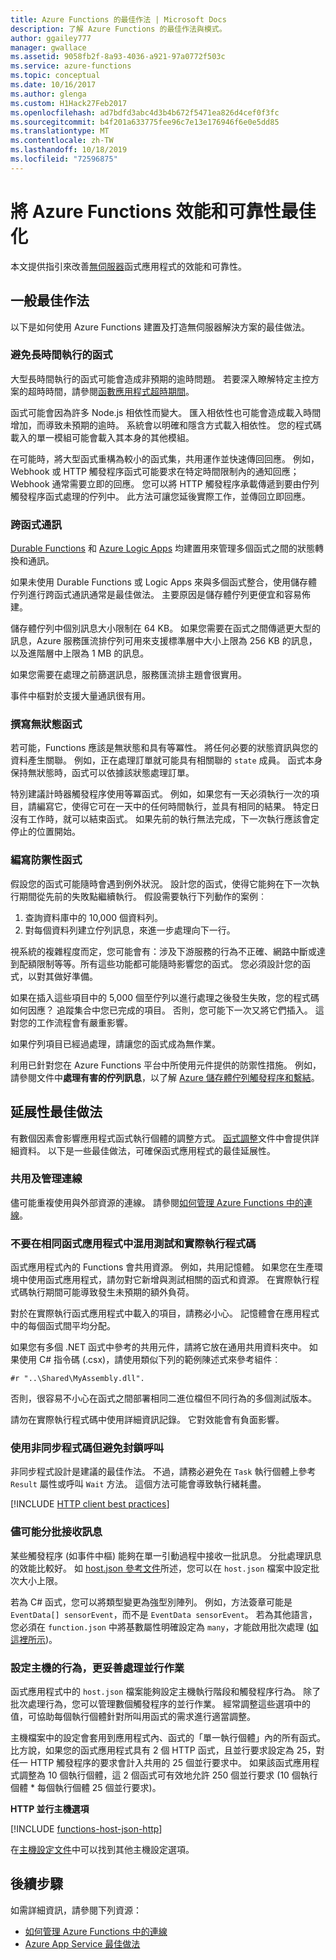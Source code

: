 ```yaml
---
title: Azure Functions 的最佳作法 | Microsoft Docs
description: 了解 Azure Functions 的最佳作法與模式。
author: ggailey777
manager: gwallace
ms.assetid: 9058fb2f-8a93-4036-a921-97a0772f503c
ms.service: azure-functions
ms.topic: conceptual
ms.date: 10/16/2017
ms.author: glenga
ms.custom: H1Hack27Feb2017
ms.openlocfilehash: ad7bdfd3abc4d3b4b672f5471ea826d4cef0f3fc
ms.sourcegitcommit: b4f201a633775fee96c7e13e176946f6e0e5dd85
ms.translationtype: MT
ms.contentlocale: zh-TW
ms.lasthandoff: 10/18/2019
ms.locfileid: "72596875"
---
```

# <a name="optimize-the-performance-and-reliability-of-azure-functions"></a>將 Azure Functions 效能和可靠性最佳化

本文提供指引來改善[無伺服器](https://azure.microsoft.com/solutions/serverless/)函式應用程式的效能和可靠性。  

## <a name="general-best-practices"></a>一般最佳作法

以下是如何使用 Azure Functions 建置及打造無伺服器解決方案的最佳做法。

### <a name="avoid-long-running-functions"></a>避免長時間執行的函式

大型長時間執行的函式可能會造成非預期的逾時問題。 若要深入瞭解特定主控方案的超時時間，請參閱[函數應用程式超時期間](functions-scale.md#timeout)。 

函式可能會因為許多 Node.js 相依性而變大。 匯入相依性也可能會造成載入時間增加，而導致未預期的逾時。 系統會以明確和隱含方式載入相依性。 您的程式碼載入的單一模組可能會載入其本身的其他模組。 

在可能時，將大型函式重構為較小的函式集，共用運作並快速傳回回應。 例如，Webhook 或 HTTP 觸發程序函式可能要求在特定時間限制內的通知回應；Webhook 通常需要立即的回應。 您可以將 HTTP 觸發程序承載傳遞到要由佇列觸發程序函式處理的佇列中。 此方法可讓您延後實際工作，並傳回立即回應。


### <a name="cross-function-communication"></a>跨函式通訊

[Durable Functions](durable/durable-functions-overview.md) 和 [Azure Logic Apps](../logic-apps/logic-apps-overview.md) 均建置用來管理多個函式之間的狀態轉換和通訊。

如果未使用 Durable Functions 或 Logic Apps 來與多個函式整合，使用儲存體佇列進行跨函式通訊通常是最佳做法。  主要原因是儲存體佇列更便宜和容易佈建。 

儲存體佇列中個別訊息大小限制在 64 KB。 如果您需要在函式之間傳遞更大型的訊息，Azure 服務匯流排佇列可用來支援標準層中大小上限為 256 KB 的訊息，以及進階層中上限為 1 MB 的訊息。

如果您需要在處理之前篩選訊息，服務匯流排主題會很實用。

事件中樞對於支援大量通訊很有用。


### <a name="write-functions-to-be-stateless"></a>撰寫無狀態函式 

若可能，Functions 應該是無狀態和具有等冪性。 將任何必要的狀態資訊與您的資料產生關聯。 例如，正在處理訂單就可能具有相關聯的 `state` 成員。 函式本身保持無狀態時，函式可以依據該狀態處理訂單。 

特別建議計時器觸發程序使用等冪函式。 例如，如果您有一天必須執行一次的項目，請編寫它，使得它可在一天中的任何時間執行，並具有相同的結果。 特定日沒有工作時，就可以結束函式。 如果先前的執行無法完成，下一次執行應該會定停止的位置開始。


### <a name="write-defensive-functions"></a>編寫防禦性函式

假設您的函式可能隨時會遇到例外狀況。 設計您的函式，使得它能夠在下一次執行期間從先前的失敗點繼續執行。 假設需要執行下列動作的案例︰

1. 查詢資料庫中的 10,000 個資料列。
2. 對每個資料列建立佇列訊息，來進一步處理向下一行。
 
視系統的複雜程度而定，您可能會有：涉及下游服務的行為不正確、網路中斷或達到配額限制等等。所有這些功能都可能隨時影響您的函式。 您必須設計您的函式，以對其做好準備。

如果在插入這些項目中的 5,000 個至佇列以進行處理之後發生失敗，您的程式碼如何因應？ 追蹤集合中您已完成的項目。 否則，您可能下一次又將它們插入。 這對您的工作流程會有嚴重影響。 

如果佇列項目已經過處理，請讓您的函式成為無作業。

利用已針對您在 Azure Functions 平台中所使用元件提供的防禦性措施。 例如，請參閱文件中**處理有害的佇列訊息**，以了解 [Azure 儲存體佇列觸發程序和繫結](functions-bindings-storage-queue.md#trigger---poison-messages)。 

## <a name="scalability-best-practices"></a>延展性最佳做法

有數個因素會影響應用程式函式執行個體的調整方式。 [函式調整](functions-scale.md)文件中會提供詳細資料。  以下是一些最佳做法，可確保函式應用程式的最佳延展性。

### <a name="share-and-manage-connections"></a>共用及管理連線

儘可能重複使用與外部資源的連線。  請參閱[如何管理 Azure Functions 中的連線](./manage-connections.md)。

### <a name="dont-mix-test-and-production-code-in-the-same-function-app"></a>不要在相同函式應用程式中混用測試和實際執行程式碼

函式應用程式內的 Functions 會共用資源。 例如，共用記憶體。 如果您在生產環境中使用函式應用程式，請勿對它新增與測試相關的函式和資源。 在實際執行程式碼執行期間可能導致發生未預期的額外負荷。

對於在實際執行函式應用程式中載入的項目，請務必小心。 記憶體會在應用程式中的每個函式間平均分配。

如果您有多個 .NET 函式中參考的共用元件，請將它放在通用共用資料夾中。 如果使用 C# 指令碼 (.csx)，請使用類似下列的範例陳述式來參考組件︰ 

    #r "..\Shared\MyAssembly.dll". 

否則，很容易不小心在函式之間部署相同二進位檔但不同行為的多個測試版本。

請勿在實際執行程式碼中使用詳細資訊記錄。 它對效能會有負面影響。

### <a name="use-async-code-but-avoid-blocking-calls"></a>使用非同步程式碼但避免封鎖呼叫

非同步程式設計是建議的最佳作法。 不過，請務必避免在 `Task` 執行個體上參考 `Result` 屬性或呼叫 `Wait` 方法。 這個方法可能會導致執行緒耗盡。

[!INCLUDE [HTTP client best practices](../../includes/functions-http-client-best-practices.md)]

### <a name="receive-messages-in-batch-whenever-possible"></a>儘可能分批接收訊息

某些觸發程序 (如事件中樞) 能夠在單一引動過程中接收一批訊息。  分批處理訊息的效能比較好。  如 [host.json 參考文件](functions-host-json.md)所述，您可以在 `host.json` 檔案中設定批次大小上限。

若為 C# 函式，您可以將類型變更為強型別陣列。  例如，方法簽章可能是 `EventData[] sensorEvent`，而不是 `EventData sensorEvent`。  若為其他語言，您必須在 `function.json` 中將基數屬性明確設定為 `many`，才能啟用批次處理 ([如這裡所示](https://github.com/Azure/azure-webjobs-sdk-templates/blob/df94e19484fea88fc2c68d9f032c9d18d860d5b5/Functions.Templates/Templates/EventHubTrigger-JavaScript/function.json#L10))。

### <a name="configure-host-behaviors-to-better-handle-concurrency"></a>設定主機的行為，更妥善處理並行作業

函式應用程式中的 `host.json` 檔案能夠設定主機執行階段和觸發程序行為。  除了批次處理行為，您可以管理數個觸發程序的並行作業。  經常調整這些選項中的值，可協助每個執行個體針對所叫用函式的需求進行適當調整。

主機檔案中的設定會套用到應用程式內、函式的「單一執行個體」內的所有函式。 比方說，如果您的函式應用程式具有 2 個 HTTP 函式，且並行要求設定為 25，對任一 HTTP 觸發程序的要求會計入共用的 25 個並行要求中。  如果該函式應用程式調整為 10 個執行個體，這 2 個函式可有效地允許 250 個並行要求 (10 個執行個體 * 每個執行個體 25 個並行要求)。

**HTTP 並行主機選項**

[!INCLUDE [functions-host-json-http](../../includes/functions-host-json-http.md)]

在[主機設定文件](functions-host-json.md)中可以找到其他主機設定選項。

## <a name="next-steps"></a>後續步驟

如需詳細資訊，請參閱下列資源：

* [如何管理 Azure Functions 中的連線](manage-connections.md)
* [Azure App Service 最佳做法](../app-service/app-service-best-practices.md)
